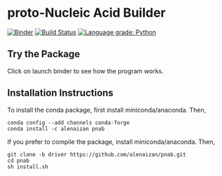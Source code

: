 # proto-Nucleic Acid Builder
[![Binder](https://mybinder.org/badge_logo.svg)](https://mybinder.org/v2/gh/alenaizan/pnab/master?filepath=binder)
[![Build Status](https://travis-ci.com/alenaizan/pnab.svg?branch=master)](https://travis-ci.com/alenaizan/pnab)
[![Language grade: Python](https://img.shields.io/lgtm/grade/python/g/alenaizan/pnab.svg?logo=lgtm&logoWidth=18)](https://lgtm.com/projects/g/alenaizan/pnab/context:python)

## Try the Package
Click on launch binder to see how the program works.

## Installation Instructions
To install the conda package, first install miniconda/anaconda. Then,
```
conda config --add channels conda-forge
conda install -c alenaizan pnab
```

If you prefer to compile the package, install miniconda/anaconda. Then,

```
git clone -b driver https://github.com/alenaizan/pnab.git
cd pnab
sh install.sh 
```
